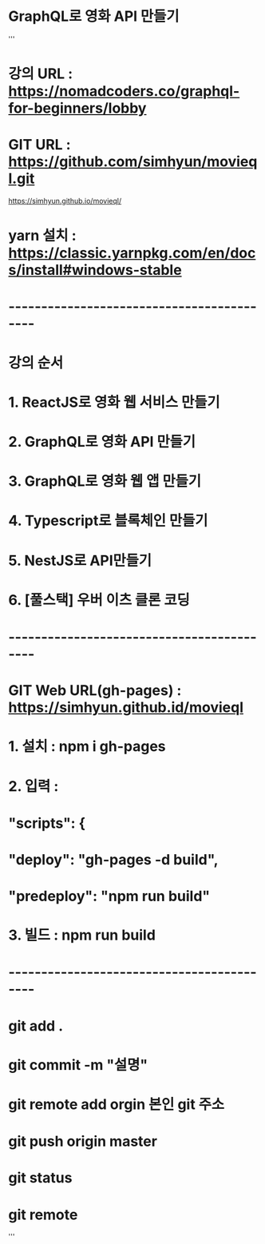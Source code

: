 # GraphQL로 영화 API 만들기

'''
# 강의 URL : https://nomadcoders.co/graphql-for-beginners/lobby

# GIT URL : https://github.com/simhyun/movieql.git

https://simhyun.github.io/movieql/

# yarn 설치 : https://classic.yarnpkg.com/en/docs/install#windows-stable

# ------------------------------------------
# 강의 순서
# 1. ReactJS로 영화 웹 서비스 만들기
# 2. GraphQL로 영화 API 만들기
# 3. GraphQL로 영화 웹 앱 만들기
# 4. Typescript로 블록체인 만들기
# 5. NestJS로 API만들기
# 6. [풀스택] 우버 이츠 클론 코딩
# ------------------------------------------
# GIT Web URL(gh-pages) : https://simhyun.github.id/movieql
# 1. 설치 : npm i gh-pages
# 2. 입력 : 
# "scripts": {
#   "deploy": "gh-pages -d build",
#   "predeploy": "npm run build"
# 3. 빌드 : npm run build
# ------------------------------------------

# git add .
# git commit -m "설명"
# git remote add orgin 본인 git 주소
# git push origin master

# git status
# git remote
'''

